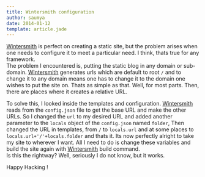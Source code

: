 ```yaml
---
title: Wintersmith configuration
author: saumya
date: 2014-01-12
template: article.jade
---
```



[Wintersmith][1] is perfect on creating a static site, but the problem arises when one needs to configure it to meet a particular need. I think, thats true for any framework.   
The problem I encountered is, putting the static blog in any domain or sub-domain. [Wintersmith][1] generates urls which are default to root `/` and to change it to any domain means one has to change it to the domain one wishes to put the site on. Thats as simple as that. Well, for most parts. Then, there are places where it creates a relative URL.    

To solve this, I looked inside the templates and configuration. [Wintersmith][1] reads from the `config.json` file to get the base URL and make the other URLs. So I changed the `url` to my desired URL and added another parameter to the `locals` object of the `config.json` named `folder`, Then changed the URL in templates, from `/` to `locals.url` and at some places to `locals.url+'/'+locals.folder` and thats it. Its now perfectly alright to take my site to wherever I want. All I need to do is change these variables and build the site again with [Wintersmith][1] build command.    
Is this the rightway? Well, seriously I do not know, but it works.   

Happy Hacking ! 



[1]: https://github.com/jnordberg/wintersmith
